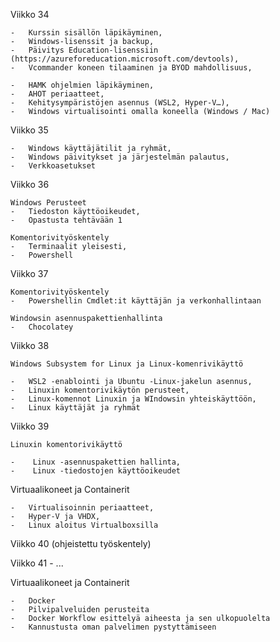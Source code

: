 Viikko 34

    -   Kurssin sisällön läpikäyminen,
    -   Windows-lisenssit ja backup,
    -   Päivitys Education-lisenssiin (https://azureforeducation.microsoft.com/devtools),
    -   Vcommander koneen tilaaminen ja BYOD mahdollisuus,

    -   HAMK ohjelmien läpikäyminen,
    -   AHOT periaatteet,
    -   Kehitysympäristöjen asennus (WSL2, Hyper-V…),
    -   Windows virtualisointi omalla koneella (Windows / Mac)

Viikko 35

    -   Windows käyttäjätilit ja ryhmät,
    -   Windows päivitykset ja järjestelmän palautus,
    -   Verkkoasetukset

Viikko 36

    Windows Perusteet
    -   Tiedoston käyttöoikeudet,
    -   Opastusta tehtävään 1

    Komentorivityöskentely
    -   Terminaalit yleisesti,
    -   Powershell

Viikko 37

    Komentorivityöskentely
    -   Powershellin Cmdlet:it käyttäjän ja verkonhallintaan

    Windowsin asennuspakettienhallinta
    -   Chocolatey

Viikko 38

    Windows Subsystem for Linux ja Linux-komenrivikäyttö

    -   WSL2 -enablointi ja Ubuntu -Linux-jakelun asennus,
    -   Linuxin komentorivikäytön perusteet,
    -   Linux-komennot Linuxin ja WIndowsin yhteiskäyttöön,
    -   Linux käyttäjät ja ryhmät

Viikko 39 

    Linuxin komentorivikäyttö

    -    Linux -asennuspakettien hallinta,
    -    Linux -tiedostojen käyttöoikeudet
 
 Virtuaalikoneet ja Containerit

    -   Virtualisoinnin periaatteet,
    -   Hyper-V ja VHDX,
    -   Linux aloitus Virtualboxsilla

Viikko 40 (ohjeistettu työskentely)

Viikko 41 - ...

Virtuaalikoneet ja Containerit

    -   Docker
    -   Pilvipalveluiden perusteita 
    -   Docker Workflow esittelyä aiheesta ja sen ulkopuolelta
    -   Kannustusta oman palvelimen pystyttämiseen

